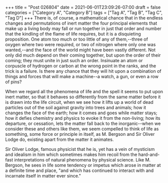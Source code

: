 +++
title = "Post 026804"
date = 2021-06-01T23:09:26-07:00
draft = false
categories = ["Category A", "Category B"]
tags = ["Tag A", "Tag B", "Tag C", "Tag D"]
+++
There is, of course, a mathematical chance that in the endless changes and permutations of inert matter the four principal elements that make up a living body may fall or run together in just that order and number that the kindling of the flame of life requires, but it is a disquieting proposition. One atom too much or too little of any of them,--three of oxygen where two were required, or two of nitrogen where only one was wanted,--and the face of the world might have been vastly different. Not only did much depend on their coming together, but upon the order of their coming; they must unite in just such an order. Insinuate an atom or corpuscle of hydrogen or carbon at the wrong point in the ranks, and the trick is a failure. Is there any chance that they will hit upon a combination of things and forces that will make a machine--a watch, a gun, or even a row of pins?

When we regard all the phenomena of life and the spell it seems to put upon inert matter, so that it behaves so differently from the same matter before it is drawn into the life circuit, when we see how it lifts up a world of dead particles out of the soil against gravity into trees and animals; how it changes the face of the earth; how it comes and goes while matter stays; how it defies chemistry and physics to evoke it from the non-living; how its departure, or cessation, lets the matter fall back to the inorganic--when we consider these and others like them, we seem compelled to think of life as something, some force or principle in itself, as M. Bergson and Sir Oliver Lodge do, existing apart from the matter it animates.

Sir Oliver Lodge, famous physicist that he is, yet has a vein of mysticism and idealism in him which sometimes makes him recoil from the hard-and-fast interpretations of natural phenomena by physical science. Like M. Bergson, he sees in life some tendency or impetus which arose in matter at a definite time and place, "and which has continued to interact with and incarnate itself in matter ever since."
